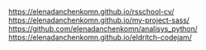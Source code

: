 https://elenadanchenkomn.github.io/rsschool-cv/   
https://elenadanchenkomn.github.io/my-project-sass/  
https://github.com/elenadanchenkomn/analisys_python/
https://elenadanchenkomn.github.io/eldritch-codejam/
